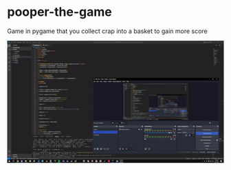 # pooper-the-game
Game in pygame that you collect crap into a basket to gain more score

![](https://github.com/DevEclipse1/pooper-the-game/blob/main/2024-04-2019-23-19-ezgif.com-video-to-gif-converter.gif)
